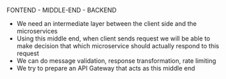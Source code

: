 FONTEND - MIDDLE-END - BACKEND

- We need an intermediate layer between the client side and the microservices
- Using this middle end, when client sends request we will be able to make decision that which microservice should actually respond to this request
- We can do message validation, response transformation, rate limiting
- We try to prepare an API Gateway that acts as this middle end
